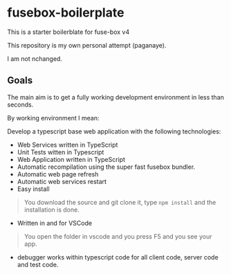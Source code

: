 # fusebox-boilerplate

This is a starter boilerblate for fuse-box v4

This repository is my own personal attempt (paganaye).

I am not nchanged.

## Goals

The main aim is to get a fully working development environment in less than seconds.

By working environment I mean:

Develop a typescript base web application with the following technologies:
   - Web Services written in TypeScript
   - Unit Tests witten in Typescript
   - Web Application written in TypeScript
   - Automatic recompilation using the super fast fusebox bundler.
   - Automatic web page refresh
   - Automatic web services restart
   - Easy install
> You download the source and git clone it, type `npm install` and the installation is done.
   - Written in and for VSCode
> You open the folder in vscode and you press F5 and you see your app.
   - debugger works within typescript code for all client code, server code and test code.
       
